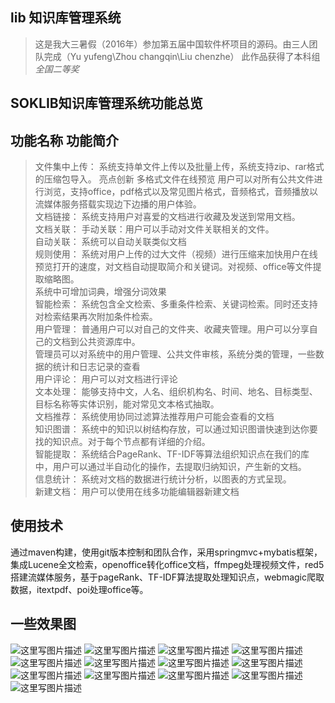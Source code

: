 ## lib  知识库管理系统 
>这是我大三暑假（2016年）参加第五届中国软件杯项目的源码。由三人团队完成（Yu yufeng\Zhou changqin\Liu chenzhe）
此作品获得了本科组*全国二等奖*
## SOKLIB知识库管理系统功能总览  
## 功能名称	功能简介  
>文件集中上传：	系统支持单文件上传以及批量上传，系统支持zip、rar格式的压缩包导入。 亮点创新 
多格式文件在线预览	用户可以对所有公共文件进行浏览，支持office，pdf格式以及常见图片格式，音频格式，音频播放以流媒体服务搭载实现边下边播的用户体验。  
文档链接：	系统支持用户对喜爱的文档进行收藏及发送到常用文档。  
文档关联：	手动关联：用户可以手动对文件关联相关的文件。  
自动关联：  系统可以自动关联类似文档   
规则使用：	系统对用户上传的过大文件（视频）进行压缩来加快用户在线预览打开的速度，对文档自动提取简介和关键词。对视频、office等文件提取缩略图。  
系统中可增加词典，增强分词效果  
智能检索：	系统包含全文检索、多重条件检索、关键词检索。同时还支持对检索结果再次附加条件检索。  
用户管理：	普通用户可以对自己的文件夹、收藏夹管理。用户可以分享自己的文档到公共资源库中。  
管理员可以对系统中的用户管理、公共文件审核，系统分类的管理，一些数据的统计和日志记录的查看  
用户评论：	用户可以对文档进行评论  
文本处理：	能够支持中文，人名、组织机构名、时间、地名、目标类型、目标名称等实体识别，能对常见文本格式抽取。  
文档推荐：	系统使用协同过滤算法推荐用户可能会查看的文档  
知识图谱：	系统中的知识以树结构存放，可以通过知识图谱快速到达你要找的知识点。对于每个节点都有详细的介绍。  
智能提取：	系统结合PageRank、TF-IDF等算法组织知识点在我们的库中，用户可以通过半自动化的操作，去提取归纳知识，产生新的文档。  
信息统计：	系统对文档的数据进行统计分析，以图表的方式呈现。  
新建文档：	用户可以使用在线多功能编辑器新建文档  
## 使用技术
通过maven构建，使用git版本控制和团队合作，采用springmvc+mybatis框架，集成Lucene全文检索，openoffice转化office文档，ffmpeg处理视频文件，red5搭建流媒体服务，基于pageRank、TF-IDF算法提取处理知识点，webmagic爬取数据，itextpdf、poi处理office等。
## 一些效果图
![这里写图片描述](https://img-blog.csdn.net/2018032808312038?watermark/2/text/aHR0cHM6Ly9ibG9nLmNzZG4ubmV0L3FxXzE4ODYwNjUz/font/5a6L5L2T/fontsize/400/fill/I0JBQkFCMA==/dissolve/70)
![这里写图片描述](https://img-blog.csdn.net/20180328083133507?watermark/2/text/aHR0cHM6Ly9ibG9nLmNzZG4ubmV0L3FxXzE4ODYwNjUz/font/5a6L5L2T/fontsize/400/fill/I0JBQkFCMA==/dissolve/70)
![这里写图片描述](https://img-blog.csdn.net/20180328083140794?watermark/2/text/aHR0cHM6Ly9ibG9nLmNzZG4ubmV0L3FxXzE4ODYwNjUz/font/5a6L5L2T/fontsize/400/fill/I0JBQkFCMA==/dissolve/70)
![这里写图片描述](https://img-blog.csdn.net/20180328083146834?watermark/2/text/aHR0cHM6Ly9ibG9nLmNzZG4ubmV0L3FxXzE4ODYwNjUz/font/5a6L5L2T/fontsize/400/fill/I0JBQkFCMA==/dissolve/70)
![这里写图片描述](https://img-blog.csdn.net/20180328083153317?watermark/2/text/aHR0cHM6Ly9ibG9nLmNzZG4ubmV0L3FxXzE4ODYwNjUz/font/5a6L5L2T/fontsize/400/fill/I0JBQkFCMA==/dissolve/70)
![这里写图片描述](https://img-blog.csdn.net/20180328083159259?watermark/2/text/aHR0cHM6Ly9ibG9nLmNzZG4ubmV0L3FxXzE4ODYwNjUz/font/5a6L5L2T/fontsize/400/fill/I0JBQkFCMA==/dissolve/70)
![这里写图片描述](https://img-blog.csdn.net/20180328083206801?watermark/2/text/aHR0cHM6Ly9ibG9nLmNzZG4ubmV0L3FxXzE4ODYwNjUz/font/5a6L5L2T/fontsize/400/fill/I0JBQkFCMA==/dissolve/70)
![这里写图片描述](https://img-blog.csdn.net/20180328083212647?watermark/2/text/aHR0cHM6Ly9ibG9nLmNzZG4ubmV0L3FxXzE4ODYwNjUz/font/5a6L5L2T/fontsize/400/fill/I0JBQkFCMA==/dissolve/70)
![这里写图片描述](https://img-blog.csdn.net/20180328083219460?watermark/2/text/aHR0cHM6Ly9ibG9nLmNzZG4ubmV0L3FxXzE4ODYwNjUz/font/5a6L5L2T/fontsize/400/fill/I0JBQkFCMA==/dissolve/70)
![这里写图片描述](https://img-blog.csdn.net/2018032808322799?watermark/2/text/aHR0cHM6Ly9ibG9nLmNzZG4ubmV0L3FxXzE4ODYwNjUz/font/5a6L5L2T/fontsize/400/fill/I0JBQkFCMA==/dissolve/70)
![这里写图片描述](https://img-blog.csdn.net/20180328083234339?watermark/2/text/aHR0cHM6Ly9ibG9nLmNzZG4ubmV0L3FxXzE4ODYwNjUz/font/5a6L5L2T/fontsize/400/fill/I0JBQkFCMA==/dissolve/70)
![这里写图片描述](https://img-blog.csdn.net/2018032808324141?watermark/2/text/aHR0cHM6Ly9ibG9nLmNzZG4ubmV0L3FxXzE4ODYwNjUz/font/5a6L5L2T/fontsize/400/fill/I0JBQkFCMA==/dissolve/70)
![这里写图片描述](https://img-blog.csdn.net/20180328083247910?watermark/2/text/aHR0cHM6Ly9ibG9nLmNzZG4ubmV0L3FxXzE4ODYwNjUz/font/5a6L5L2T/fontsize/400/fill/I0JBQkFCMA==/dissolve/70)

